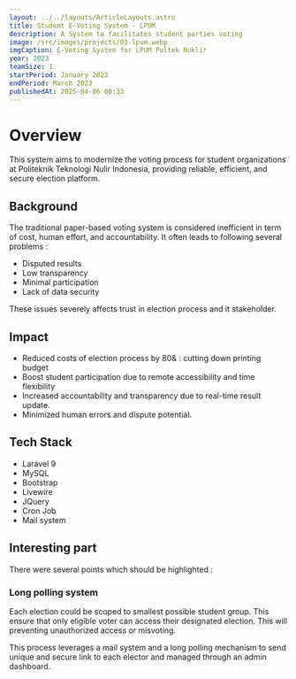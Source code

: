 ```yaml
---
layout: ../../layouts/ArticleLayouts.astro
title: Student E-Voting System - LPUM
description: A System to facilitates student parties voting
image: /src/images/projects/03-lpum.webp
imgCaption: E-Voting System for LPUM Poltek Nuklir
year: 2023
teamSize: 1
startPeriod: January 2023
endPeriod: March 2023
publishedAt: 2025-04-06 08:33
---
```


# Overview

This system aims to modernize the voting process for student organizations at Politeknik Teknologi Nulir Indonesia, providing reliable, efficient, and secure election platform.

## Background

The traditional paper-based voting system is considered inefficient in term of cost, human effort, and accountability. It often leads to following several problems :

- Disputed results
- Low transparency
- Minimal participation
- Lack of data security

These issues severely affects trust in election process and it stakeholder.

## Impact

- Reduced costs of election process by 80& : cutting down printing budget
- Boost student participation due to remote accessibility and time flexibility
- Increased accountability and transparency due to real-time result update.
- Minimized human errors and dispute potential.

## Tech Stack

- Laravel 9
- MySQL
- Bootstrap
- Livewire
- JQuery
- Cron Job
- Mail system

## Interesting part

There were several points which should be highlighted :

### Long polling system

Each election could be scoped to smallest possible student group. This ensure that only eligible voter can access their designated election. This will preventing unauthorized access or misvoting.

This process leverages a mail system and a long polling mechanism to send unique and secure link to each elector and managed through an admin dashboard.
